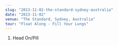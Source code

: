 ```yaml
---
slug: "2013-11-02-the-standard-sydney-australia"
date: "2013-11-02"
venue: "The Standard, Sydney, Australia"
tour: "Float Along - Fill Your Lungs"
---
```



 1. Head On/Pill


